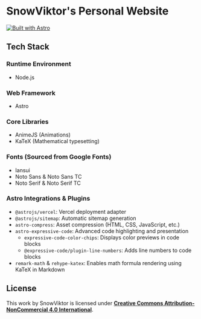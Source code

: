 # SnowViktor's Personal Website

[![Built with Astro](https://astro.badg.es/v2/built-with-astro/small.svg)](https://astro.build)

## Tech Stack

### Runtime Environment
- Node.js

### Web Framework
- Astro

### Core Libraries
- AnimeJS (Animations)
- KaTeX (Mathematical typesetting)

### Fonts (Sourced from Google Fonts)
- Iansui
- Noto Sans & Noto Sans TC
- Noto Serif & Noto Serif TC

### Astro Integrations & Plugins
- `@astrojs/vercel`: Vercel deployment adapter
- `@astrojs/sitemap`: Automatic sitemap generation
- `astro-compress`: Asset compression (HTML, CSS, JavaScript, etc.)
- `astro-expressive-code`: Advanced code highlighting and presentation
    - `expressive-code-color-chips`: Displays color previews in code blocks
    - `@expressive-code/plugin-line-numbers`: Adds line numbers to code blocks
- `remark-math` & `rehype-katex`: Enables math formula rendering using KaTeX in Markdown

## License

This work by SnowViktor is licensed under [**Creative Commons Attribution-NonCommercial 4.0 International**](https://creativecommons.org/licenses/by-nc/4.0/).
